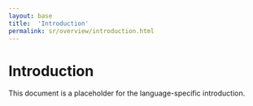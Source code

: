 ```yaml
---
layout: base
title:  'Introduction'
permalink: sr/overview/introduction.html
---
```


# Introduction

This document is a placeholder for the language-specific introduction.
